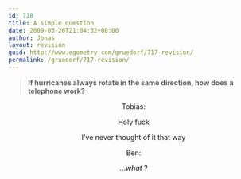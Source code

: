 ```yaml
---
id: 718
title: A simple question
date: 2009-03-26T21:04:32+00:00
author: Jonas
layout: revision
guid: http://www.egometry.com/gruedorf/717-revision/
permalink: /gruedorf/717-revision/
---
```

> **If hurricanes always rotate in the same direction, how does a telephone work?**

<p style="text-align: center;">
  Tobias:
</p>

<p style="text-align: center;">
  Holy fuck
</p>

<p style="text-align: center;">
  I&#8217;ve never thought of it that way
</p>

<p style="text-align: center;">
  Ben:
</p>

<p style="text-align: center;">
  &#8230;<em>what </em>?
</p>